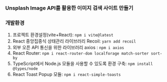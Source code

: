 ### Unsplash Image API를 활용한 이미지 검색 사이트 만들기

### 개발환경

1. 프로젝트 환경설정(vite+React): `npm i vite@latest` <br />
2. React 중앙집중식 상태관리 라이브러리 Recoil: `yarn add recoil` <br />
3. 외부 오픈 API 통신을 위한 라이브러리 axios : `npm i axios` <br />
4. React Router: `npm i react-router-dom localforage match-sorter sort-by` <br />
5. TypeScript에서 Node.js 모듈을 사용할 수 있도록 환경 구축: `npm install @types/node` <br />
6. React Toast Popup 모듈: `npm i react-simple-toasts` <br />
